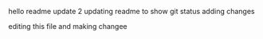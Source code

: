 hello readme
update 2 
updating readme to show git status
adding changes


editing this file and making changee
